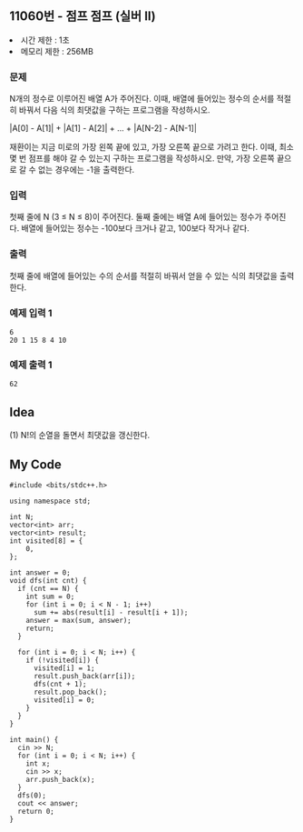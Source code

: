 ## 11060번 - 점프 점프 (실버 II)
<li>시간 제한 : 1초</li>
<li>메모리 제한 : 256MB</li>

### 문제
N개의 정수로 이루어진 배열 A가 주어진다. 이때, 배열에 들어있는 정수의 순서를 적절히 바꿔서 다음 식의 최댓값을 구하는 프로그램을 작성하시오.<br>

|A[0] - A[1]| + |A[1] - A[2]| + ... + |A[N-2] - A[N-1]|<br>

재환이는 지금 미로의 가장 왼쪽 끝에 있고, 가장 오른쪽 끝으로 가려고 한다. 
이때, 최소 몇 번 점프를 해야 갈 수 있는지 구하는 프로그램을 작성하시오.
만약, 가장 오른쪽 끝으로 갈 수 없는 경우에는 -1을 출력한다.<br>

### 입력
첫째 줄에 N (3 ≤ N ≤ 8)이 주어진다. 둘째 줄에는 배열 A에 들어있는 정수가 주어진다. 배열에 들어있는 정수는 -100보다 크거나 같고, 100보다 작거나 같다.<br>

### 출력
첫째 줄에 배열에 들어있는 수의 순서를 적절히 바꿔서 얻을 수 있는 식의 최댓값을 출력한다.<br>

### 예제 입력 1
```
6
20 1 15 8 4 10
```
### 예제 출력 1
```
62
```

## Idea
(1) N!의 순열을 돌면서 최댓값을 갱신한다.

## My Code
```
#include <bits/stdc++.h>

using namespace std;

int N;
vector<int> arr;
vector<int> result;
int visited[8] = {
    0,
};

int answer = 0;
void dfs(int cnt) {
  if (cnt == N) {
    int sum = 0;
    for (int i = 0; i < N - 1; i++)
      sum += abs(result[i] - result[i + 1]);
    answer = max(sum, answer);
    return;
  }

  for (int i = 0; i < N; i++) {
    if (!visited[i]) {
      visited[i] = 1;
      result.push_back(arr[i]);
      dfs(cnt + 1);
      result.pop_back();
      visited[i] = 0;
    }
  }
}

int main() {
  cin >> N;
  for (int i = 0; i < N; i++) {
    int x;
    cin >> x;
    arr.push_back(x);
  }
  dfs(0);
  cout << answer;
  return 0;
}
```



